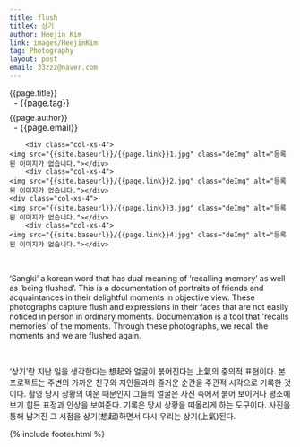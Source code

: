 ```yaml
---
title: flush
titleK: 상기
author: Heejin Kim
link: images/HeejinKim
tag: Photography
layout: post
email: 33zzz@naver.com
---	
```


<div class="container">

<div class="deDep">
{{page.title}}<br>
<p style="font-size:15px; margin:0px; padding:0px 0px 0px 8px; margin:0px 0px 8px 0px;">- {{page.tag}}</p>
{{page.author}}<br>
<p style="font-size:15px; margin:0px; padding:0px 0px 0px 8px;">- {{page.email}}</p>
</div>


<div class="row" class="imgcolor">
	
		<div class="col-xs-4">
	<img src="{{site.baseurl}}/{{page.link}}1.jpg" class="deImg" alt="등록된 이미지가 없습니다."></div>
		<div class="col-xs-4">
	<img src="{{site.baseurl}}/{{page.link}}2.jpg" class="deImg" alt="등록된 이미지가 없습니다."></div>
	<div class="col-xs-4">
	<img src="{{site.baseurl}}/{{page.link}}3.jpg" class="deImg" alt="등록된 이미지가 없습니다."></div>
		<div class="col-xs-4">
	<img src="{{site.baseurl}}/{{page.link}}4.jpg" class="deImg" alt="등록된 이미지가 없습니다."></div>
	
</div>
<br>

<div class="det lato">



‘Sangki’ a korean word that has dual meaning of ‘recalling memory’ as well as ‘being flushed’. This is a documentation of portraits of friends and acquaintances in their delightful moments in objective view. These photographs capture flush and expressions in their faces that are not easily noticed in person in ordinary moments.
Documentation is a tool that 'recalls memories' of the moments. Through these photographs, we recall the moments and we are flushed again.




</div>

<br>

<div class="noto">

‘상기’란 지난 일을 생각한다는 想起와 얼굴이 붉어진다는 上氣의 중의적 표현이다. 본 프로젝트는 주변의 가까운 친구와 지인들과의 즐거운 순간을 주관적 시각으로 기록한 것이다. 촬영 당시 상황의 여운 때문인지 그들의 얼굴은 사진 속에서 붉어 보이거나 평소에 보기 힘든 표정과 인상을 보여준다. 
기록은 당시 상황을 떠올리게 하는 도구이다. 사진을 통해 남겨진 그 시점을 상기(想起)하면서 다시 우리는 상기(上氣)된다.



</div>
{% include footer.html %} 